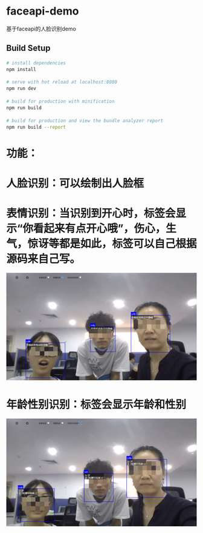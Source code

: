 # faceapi-demo
基于faceapi的人脸识别demo


## Build Setup

``` bash
# install dependencies
npm install

# serve with hot reload at localhost:8080
npm run dev

# build for production with minification
npm run build

# build for production and view the bundle analyzer report
npm run build --report
```

# 功能：
# 人脸识别：可以绘制出人脸框

# 表情识别：当识别到开心时，标签会显示“你看起来有点开心哦”，伤心，生气，惊讶等都是如此，标签可以自己根据源码来自己写。
![表情识别](https://github.com/shixian111/faceapi-demo/blob/main/static/assets/expression.png)
# 年龄性别识别：标签会显示年龄和性别
![年龄和性别](https://github.com/shixian111/faceapi-demo/blob/main/static/assets/ageAndsex.png)
